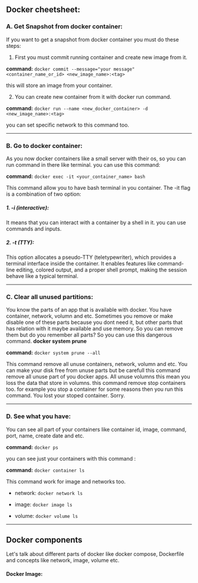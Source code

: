 ## Docker cheetsheet:
### A. Get Snapshot from docker container:

If you want to get a snapshot from docker container you must do these steps:
1. First you must commit running container and create new image from it.

__command:__ ``` docker commit --message="your message" <container_name_or_id> <new_image_name>:<tag> ```

this will store an image from your container.

2. You can create new container from it with docker run command.

**command:** ```docker run --name <new_docker_container> -d <new_image_name>:<tag>```

you can set specific network to this command too.

---

### B. Go to docker container:

As you now docker containers like a small server with their os, so you can run command in there like terminal. you can use this command:

**command:** ``` docker exec -it <your_container_name> bash ```

This command allow you to have bash terminal in you container.
The -it flag is a combination of two option:
##### 1. -i (interactive): 
It means that you can interact with a container by a shell in it. you can use commands and inputs.

##### 2. -t (TTY):
This option allocates a pseudo-TTY (teletypewriter), which provides a terminal interface inside the container.
It enables features like command-line editing, colored output, and a proper shell prompt, making the session behave like a typical terminal.

---

### C. Clear all unused partitions:

You know the parts of an app that is available with docker. You have container, network, volumn and etc.
Sometimes you remove or make disable one of these parts because you dont need it, but other parts that has relation with it maybe available and use memory. So you can remove them but do you remember all parts?
So you can use this dangerous command. **docker system prune**

**command:** ``` docker system prune --all ```

This command remove all unuse containers, network, volumn and etc. You can make your disk free from unuse parts but be carefull this command remove all unuse part of you docker apps. All unuse volumns this mean you loss the data that store in volumns. this command remove stop containers too. for example you stop a container for some reasons then you run this command. You lost your stoped container. Sorry.

---

### D. See what you have:
You can see all part of your containers like container id, image, command, port, name, create date and etc.

**command:** ``` docker ps ```

you can see just your containers with this command :

**command:** ``` docker container ls ```

This command work for image and networks too.

* network:
``` docker network ls ```

* image:
``` docker image ls ```

* volume:
``` docker volume ls ```

---

## Docker components

Let's talk about different parts of docker like docker compose, Dockerfile and concepts like network, image, volume etc.

#### Docker Image:


